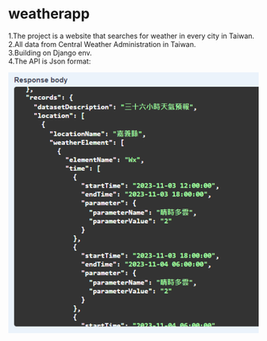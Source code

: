 # weatherapp
1.The project is a website that searches for weather in every city in Taiwan.<br>
2.All data from Central Weather Administration in Taiwan.<br>
3.Building on Django env.<br>
4.The API is Json format:<br> 

![image](https://github.com/peaceian/weatherapp/blob/main/static/%E6%B0%A3%E8%B1%A1%E7%BD%B2api.png)<br>
